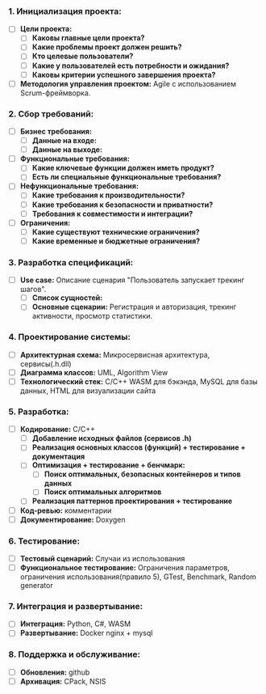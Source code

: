 ### 1. Инициализация проекта:
- [ ] **Цели проекта:**
   - [ ] **Каковы главные цели проекта?**
   - [ ] **Какие проблемы проект должен решить?**
   - [ ] **Кто целевые пользователи?**
   - [ ] **Какие у пользователей есть потребности и ожидания?**
   - [ ] **Каковы критерии успешного завершения проекта?**
- [ ] **Методология управления проектом:** Agile с использованием Scrum-фреймворка.

### 2. Сбор требований:
- [ ] **Бизнес требования:** 
    - [ ] **Данные на входе:** 
    - [ ] **Данные на выходе:** 
- [ ] **Функциональные требования:** 
   - [ ] **Какие ключевые функции должен иметь продукт?**
   - [ ] **Есть ли специальные функциональные требования?**
- [ ] **Нефункциональные требования:** 
   - [ ] **Какие требования к производительности?**
   - [ ] **Какие требования к безопасности и приватности?**
   - [ ] **Требования к совместимости и интеграции?**
- [ ] **Ограничения:**
   - [ ] **Какие существуют технические ограничения?**
   - [ ] **Какие временные и бюджетные ограничения?**

### 3. Разработка спецификаций:
- [ ] **Use case:** Описание сценария "Пользователь запускает трекинг шагов".
    - [ ] **Список сущностей:**
    - [ ] **Основные сценарии:** Регистрация и авторизация, трекинг активности, просмотр статистики.

### 4. Проектирование системы:
- [ ] **Архитектурная схема:** Микросервисная архитектура, сервисы(.h.dll)
- [ ] **Диаграмма классов:** UML, Algorithm View
- [ ] **Технологический стек:** C/C++ WASM для бэкэнда, MySQL для базы данных, HTML для визуализации сайта

### 5. Разработка:
- [ ] **Кодирование:** C/C++
    - [ ] **Добавление исходных файлов (сервисов .h)**
    - [ ] **Реализация основных классов (функций) + тестирование + документация**
    - [ ] **Оптимизация + тестирование + бенчмарк:**
        - [ ] **Поиск оптимальных, безопасных контейнеров и типов данных**
        - [ ] **Поиск оптимальных алгоритмов**
    - [ ] **Реализация паттернов проектирования + тестирование**
- [ ] **Код-ревью:** комментарии 
- [ ] **Документирование:** Doxygen

### 6. Тестирование:
- [ ] **Тестовый сценарий:** Случаи из использования
- [ ] **Функциональное тестирование:** Ограничения параметров, ограничения использования(правило 5), GTest, Benchmark, Random generator

### 7. Интеграция и развертывание:
- [ ] **Интеграция:** Python, C#, WASM
- [ ] **Развертывание:** Docker nginx + mysql

### 8. Поддержка и обслуживание:
- [ ] **Обновления:** github
- [ ] **Архивация:** CPack, NSIS
